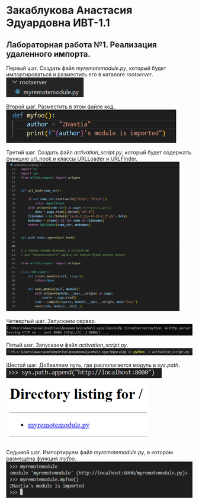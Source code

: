 # Закаблукова Анастасия Эдуардовна ИВТ-1.1
## Лабораторная работа №1. Реализация удаленного импорта.

Первый шаг.
Создать файл *myremotemodule.py*, который будет импортироваться и разместить его в каталоге *rootserver*.
![](image_report/pic1.png)

Второй шаг.
Разместить в этом файле код.
![](image_report/pic2.png)

Третий шаг.
Создать файл *activation_script.py*, который будет содержать функцию url_hook и классы URLLoader и URLFinder.
![](image_report/pic3.png)

Четвертый шаг.
Запускаем сервер.
![](image_report/pic4.png)

Пятый шаг.
Запускаем файл *activation_script.py*.
![](image_report/pic5.png)

Шестой шаг.
Добавляем путь, где располагается модуль в *sys.path*.
![](image_report/pic6.png)
![](image_report/pic7.png)

Седьмой шаг.
Импортируем файл *myremotemodule.py*, в котором размещена функция *myfoo*.
![](image_report/pic8.png)
